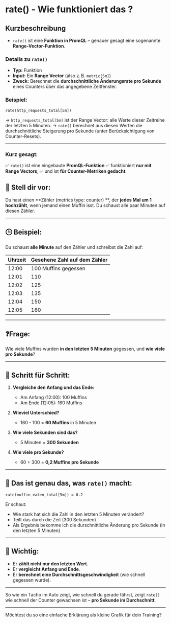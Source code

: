 # rate() - Wie funktioniert das ? 

## Kurzbeschreibung

 * `rate()` ist eine **Funktion in PromQL** – genauer gesagt eine sogenannte **Range-Vector-Funktion**.

### Details zu `rate()`

* **Typ:** Funktion
* **Input:** Ein **Range Vector** (also z. B. `metric[5m]`)
* **Zweck:** Berechnet die **durchschnittliche Änderungsrate pro Sekunde** eines Counters über das angegebene Zeitfenster.

### Beispiel:

```promql
rate(http_requests_total[5m])
```

→ `http_requests_total[5m]` ist der Range Vector: alle Werte dieser Zeitreihe der letzten 5 Minuten.
→ `rate()` berechnet aus diesen Werten die durchschnittliche Steigerung pro Sekunde (unter Berücksichtigung von Counter-Resets).

---

### Kurz gesagt:

✅ `rate()` ist eine eingebaute **PromQL-Funktion**
✅ funktioniert **nur mit Range Vectors**,
✅ und ist **für Counter-Metriken gedacht**.

## 🧁 Stell dir vor:

Du hast einen **Zähler (metrics type: counter) **, der **jedes Mal um 1 hochzählt**, wenn jemand einen Muffin isst. Du schaust alle paar Minuten auf diesen Zähler.

---

## 🕒 Beispiel:

Du schaust **alle Minute** auf den Zähler und schreibst die Zahl auf:

| Uhrzeit | Gesehene Zahl auf dem Zähler |
| ------- | ---------------------------- |
| 12:00   | 100 Muffins gegessen         |
| 12:01   | 110                          |
| 12:02   | 125                          |
| 12:03   | 135                          |
| 12:04   | 150                          |
| 12:05   | 160                          |

---

## ❓Frage:

Wie viele Muffins wurden **in den letzten 5 Minuten** gegessen, und **wie viele pro Sekunde**?

---

## 🧮 Schritt für Schritt:

1. **Vergleiche den Anfang und das Ende:**

   * Am Anfang (12:00): 100 Muffins
   * Am Ende (12:05): 160 Muffins

2. **Wieviel Unterschied?**

   * 160 - 100 = **60 Muffins** in 5 Minuten

3. **Wie viele Sekunden sind das?**

   * 5 Minuten = **300 Sekunden**

4. **Wie viele pro Sekunde?**

   * 60 ÷ 300 = **0,2 Muffins pro Sekunde**

---

## 🧪 Das ist genau das, was `rate()` macht:

```promql
rate(muffin_eaten_total[5m]) = 0.2
```

Er schaut:

* Wie stark hat sich die Zahl in den letzten 5 Minuten verändert?
* Teilt das durch die Zeit (300 Sekunden)
* Als Ergebnis bekomme ich die durschnittliche Änderung pro Sekunde (in den letzten 5 Minuten)

---

## 📌 Wichtig:

* Er **zählt nicht nur den letzten Wert**.
* Er **vergleicht Anfang und Ende**.
* Er **berechnet eine Durchschnittsgeschwindigkeit** (wie schnell gegessen wurde).

---

So wie ein Tacho im Auto zeigt, wie schnell du gerade fährst, zeigt `rate()` wie schnell der Counter gewachsen ist – **pro Sekunde im Durchschnitt**.

---

Möchtest du so eine einfache Erklärung als kleine Grafik für dein Training?
